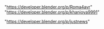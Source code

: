 "https://developer.blender.org/p/Roma4avr"
"https://developer.blender.org/p/khanjoya9991"
 
"https://developer.blender.org/p/justnews"
 
